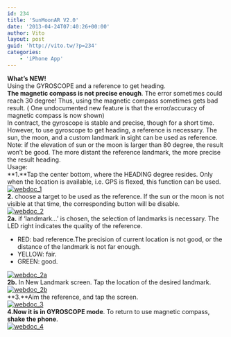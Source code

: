 ```yaml
---
id: 234
title: 'SunMoonAR V2.0'
date: '2013-04-24T07:40:26+00:00'
author: Vito
layout: post
guid: 'http://vito.tw/?p=234'
categories:
    - 'iPhone App'
---
```


   
**What’s NEW!**  
Using the GYROSCOPE and a reference to get heading.  
**The magnetic compass is not precise enough**. The error sometimes could reach 30 degree! Thus, using the magnetic compass sometimes gets bad result. ( One undocumented new feature is that the error/accuracy of magnetic compass is now shown)  
In contract, the gyroscope is stable and precise, though for a short time. However, to use gyroscope to get heading, a reference is necessary. The sun, the moon, and a custom landmark in sight can be used as reference. Note: if the elevation of sun or the moon is larger than 80 degree, the result won’t be good. The more distant the reference landmark, the more precise the result heading.  
Usage:  
**1.**Tap the center bottom, where the HEADING degree resides. Only when the location is available, i.e. GPS is flexed, this function can be used.  
[![webdoc_1](http://vito.tw/wp-content/uploads/2013/04/webdoc_1.png)](http://vito.tw/wp-content/uploads/2013/04/webdoc_1.png)  
**2.** choose a target to be used as the reference. If the sun or the moon is not visible at that time, the corresponding button will be disable.  
[![webdoc_2](http://vito.tw/wp-content/uploads/2013/04/webdoc_2.png)](http://vito.tw/wp-content/uploads/2013/04/webdoc_2.png)  
**2a.** if ‘landmark…’ is chosen, the selection of landmarks is necessary. The LED right indicates the quality of the reference.

- RED: bad reference.The precision of current location is not good, or the distance of the landmark is not far enough.
- YELLOW: fair.
- GREEN: good.

[![webdoc_2a](http://vito.tw/wp-content/uploads/2013/04/webdoc_2a.png)](http://vito.tw/wp-content/uploads/2013/04/webdoc_2a.png)  
**2b.** In New Landmark screen. Tap the location of the desired landmark.  
[![webdoc_2b](http://vito.tw/wp-content/uploads/2013/04/webdoc_2b.png)](http://vito.tw/wp-content/uploads/2013/04/webdoc_2b.png)  
**3.**Aim the reference, and tap the screen.  
[![webdoc_3](http://vito.tw/wp-content/uploads/2013/04/webdoc_3.png)](http://vito.tw/wp-content/uploads/2013/04/webdoc_3.png)  
**4.Now it is in GYROSCOPE mode**. To return to use magnetic compass, **shake the phone**.  
[![webdoc_4](http://vito.tw/wp-content/uploads/2013/04/webdoc_4.jpg)](http://vito.tw/wp-content/uploads/2013/04/webdoc_4.jpg)